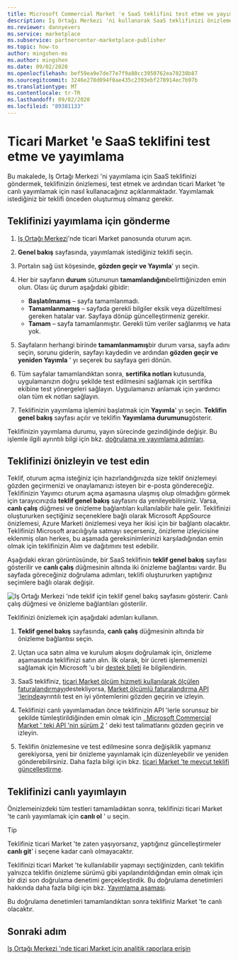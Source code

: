 ```yaml
---
title: Microsoft Commercial Market 'e SaaS teklifini test etme ve yayımlama
description: Iş Ortağı Merkezi 'ni kullanarak SaaS teklifinizi önizlemeye sunun, teklifinizin önizlemesini yapın, test edin ve Microsoft Commercial Market 'te yayımlayın.
ms.reviewer: dannyevers
ms.service: marketplace
ms.subservice: partnercenter-marketplace-publisher
ms.topic: how-to
author: mingshen-ms
ms.author: mingshen
ms.date: 09/02/2020
ms.openlocfilehash: bef59ea9e7de77e7f9a80cc3950762ea70238b87
ms.sourcegitcommit: 3246e278d094f0ae435c2393ebf278914ec7b97b
ms.translationtype: MT
ms.contentlocale: tr-TR
ms.lasthandoff: 09/02/2020
ms.locfileid: "89381133"
---
```

# <a name="how-to-test-and-publish-a-saas-offer-to-the-commercial-marketplace"></a>Ticari Market 'e SaaS teklifini test etme ve yayımlama

Bu makalede, Iş Ortağı Merkezi 'ni yayımlama için SaaS teklifinizi göndermek, teklifinizin önizlemesi, test etmek ve ardından ticari Market 'te canlı yayımlamak için nasıl kullanacağınız açıklanmaktadır. Yayımlamak istediğiniz bir teklifi önceden oluşturmuş olmanız gerekir.

## <a name="submit-your-offer-for-publishing"></a>Teklifinizi yayımlama için gönderme

1. [Iş Ortağı Merkezi](https://partner.microsoft.com/dashboard/commercial-marketplace/overview)'nde ticari Market panosunda oturum açın.
1. **Genel bakış** sayfasında, yayımlamak istediğiniz teklifi seçin.
1. Portalın sağ üst köşesinde, **gözden geçir ve Yayımla**' yı seçin.
2. Her bir sayfanın **durum** sütununun **tamamlandığını**belirttiğinizden emin olun. Olası üç durum aşağıdaki gibidir:

   - **Başlatılmamış** – sayfa tamamlanmadı.
   - **Tamamlanmamış** – sayfada gerekli bilgiler eksik veya düzeltilmesi gereken hatalar var. Sayfaya dönüp güncelleştirmeniz gerekir.
   - **Tamam** – sayfa tamamlanmıştır. Gerekli tüm veriler sağlanmış ve hata yok.

1. Sayfaların herhangi birinde **tamamlanmamış**bir durum varsa, sayfa adını seçin, sorunu giderin, sayfayı kaydedin ve ardından **gözden geçir ve yeniden Yayımla** ' yı seçerek bu sayfaya geri dönün.
1. Tüm sayfalar tamamlandıktan sonra, **sertifika notları** kutusunda, uygulamanızın doğru şekilde test edilmesini sağlamak için sertifika ekibine test yönergeleri sağlayın. Uygulamanızı anlamak için yardımcı olan tüm ek notları sağlayın.
1. Teklifinizin yayımlama işlemini başlatmak için **Yayımla**' yı seçin. **Teklifin genel bakış** sayfası açılır ve teklifin **Yayımlama durumunu**gösterir.

Teklifinizin yayımlama durumu, yayın sürecinde gezindiğinde değişir. Bu işlemle ilgili ayrıntılı bilgi için bkz. [doğrulama ve yayımlama adımları](review-publish-offer.md#validation-and-publishing-steps).

## <a name="preview-and-test-your-offer"></a>Teklifinizi önizleyin ve test edin

Teklif, oturum açma isteğiniz için hazırlandığınızda size teklif önizlemeyi gözden geçirmenizi ve onaylamanızı isteyen bir e-posta göndereceğiz. Teklifinizin Yayımcı oturum açma aşamasına ulaşmış olup olmadığını görmek için tarayıcınızda **teklif genel bakış** sayfasını da yenileyebilirsiniz. Varsa, **canlı çalış** düğmesi ve önizleme bağlantıları kullanılabilir hale gelir. Teklifinizi oluştururken seçtiğiniz seçeneklere bağlı olarak Microsoft AppSource önizlemesi, Azure Marketi önizlemesi veya her ikisi için bir bağlantı olacaktır. Teklifinizi Microsoft aracılığıyla satmayı seçerseniz, önizleme izleyicisine eklenmiş olan herkes, bu aşamada gereksinimlerinizi karşıladığından emin olmak için teklifinizin Alım ve dağıtımını test edebilir.

Aşağıdaki ekran görüntüsünde, bir SaaS teklifinin **teklif genel bakış** sayfası gösterilir ve **canlı çalış** düğmesinin altında iki önizleme bağlantısı vardır. Bu sayfada göreceğiniz doğrulama adımları, teklifi oluştururken yaptığınız seçimlere bağlı olarak değişir.

![Iş Ortağı Merkezi 'nde teklif için teklif genel bakış sayfasını gösterir. Canlı çalış düğmesi ve önizleme bağlantıları gösterilir.](media/publish-status-publisher-signoff.png)

Teklifinizi önizlemek için aşağıdaki adımları kullanın.

1. **Teklif genel bakış** sayfasında, **canlı çalış** düğmesinin altında bir önizleme bağlantısı seçin. 

1. Uçtan uca satın alma ve kurulum akışını doğrulamak için, önizleme aşamasında teklifinizi satın alın. İlk olarak, bir ücreti işlememenizi sağlamak için Microsoft 'u bir [destek bileti](https://aka.ms/marketplacesupport) ile bilgilendirin.

1. SaaS teklifiniz, [ticari Market ölçüm hizmeti kullanılarak ölçülen faturalandırmayı](./partner-center-portal/saas-metered-billing.md)destekliyorsa, [Market ölçümlü faturalandırma API 'lerinde](./partner-center-portal/marketplace-metering-service-apis.md#development-and-testing-best-practices)ayrıntılı test en iyi yöntemlerini gözden geçirin ve izleyin.

1. Teklifinizi canlı yayımlamadan önce teklifinizin API 'lerle sorunsuz bir şekilde tümleştirildiğinden emin olmak için [, Microsoft Commercial Market ' teki API 'nin sürüm 2](./partner-center-portal/pc-saas-fulfillment-api-v2.md#development-and-testing) ' deki test talimatlarını gözden geçirin ve izleyin.

1. Teklifin önizlemesine ve test edilmesine sonra değişiklik yapmanız gerekiyorsa, yeni bir önizleme yayınlamak için düzenleyebilir ve yeniden gönderebilirsiniz. Daha fazla bilgi için bkz. [ticari Market 'te mevcut teklifi güncelleştirme](./partner-center-portal/update-existing-offer.md).

## <a name="publish-your-offer-live"></a>Teklifinizi canlı yayımlayın

Önizlemeinizdeki tüm testleri tamamladıktan sonra, teklifinizi ticari Market 'te canlı yayımlamak için **canlı ol** ' u seçin.

   > [!TIP]
   > Teklifiniz ticari Market 'te zaten yaşıyorsanız, yaptığınız güncelleştirmeler **canlı git**' i seçene kadar canlı olmayacaktır.

Teklifinizi ticari Market 'te kullanılabilir yapmayı seçtiğinizden, canlı teklifin yalnızca teklifin önizleme sürümü gibi yapılandırıldığından emin olmak için bir dizi son doğrulama denetimi gerçekleştirdik. Bu doğrulama denetimleri hakkında daha fazla bilgi için bkz. [Yayımlama aşaması](review-publish-offer.md#publish-phase).

Bu doğrulama denetimleri tamamlandıktan sonra teklifiniz Market 'te canlı olacaktır.

## <a name="next-step"></a>Sonraki adım

[Iş Ortağı Merkezi 'nde ticari Market için analitik raporlara erişin](./partner-center-portal/analytics.md)